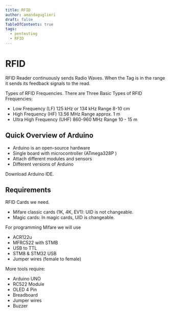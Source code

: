 ```yaml
---
title: RFID
author: amandaguglieri
draft: false
TableOfContents: true
tags:
  - pentesting
  - RFID
---
```


# RFID 

RFID Reader continuously sends Radio Waves. When the Tag is in the range it sends its feedback signals to the read.

Types of RFID Frequencies. There are Three Basic Types of RFID Frequencies:

- Low Frequency (LF) 125 kHz or 134 kHz Range 8-10 cm
- High Frequency (HF) 13.56 MHz Range approx. 1 m 
- Ultra High Frequency (UHF) 860-960 MHz Range 10 - 15 m



## Quick Overview of Arduino 

- Arduino is an open-source hardware 
- Single board with microcontroller (ATmega328P ) 
- Attach different modules and sensors
- Different versions of Arduino

Download Arduino IDE.




## Requirements

RFID Cards we need.
- Mifare classic cards (1K, 4K, EV1): UID is not changeable.
- Magic cards: In magic cards, UID is changeable.


For programming Mifare we will use

- ACR122u
- MFRC522 with STMB
- USB to TTL
- STM8 & STM32 USB 
- Jumper wires (female to female)

More tools require: 

- Arduino UNO
- RC522 Module
- OLED 4 Pin
- Breadboard
- Jumper wires
- Buzzer


